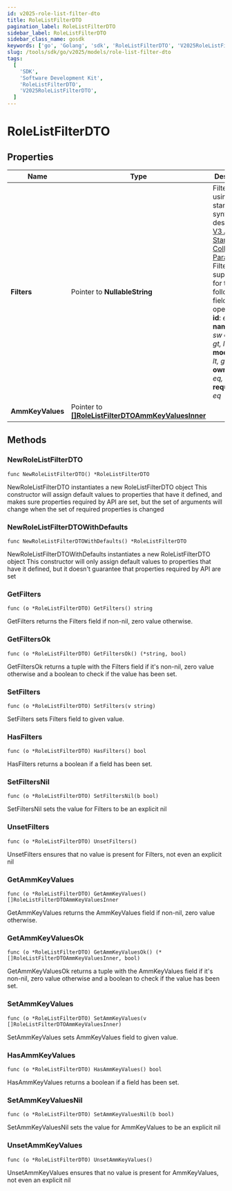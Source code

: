 ```yaml
---
id: v2025-role-list-filter-dto
title: RoleListFilterDTO
pagination_label: RoleListFilterDTO
sidebar_label: RoleListFilterDTO
sidebar_class_name: gosdk
keywords: ['go', 'Golang', 'sdk', 'RoleListFilterDTO', 'V2025RoleListFilterDTO']
slug: /tools/sdk/go/v2025/models/role-list-filter-dto
tags:
  [
    'SDK',
    'Software Development Kit',
    'RoleListFilterDTO',
    'V2025RoleListFilterDTO',
  ]
---
```


# RoleListFilterDTO

## Properties

| Name | Type | Description | Notes |
| --- | --- | --- | --- |
| **Filters** | Pointer to **NullableString** | Filter results using the standard syntax described in [V3 API Standard Collection Parameters](https://developer.sailpoint.com/idn/api/standard-collection-parameters#filtering-results) Filtering is supported for the following fields and operators: **id**: _eq, in_ **name**: _eq, sw_ **created**: _gt, lt, ge, le_ **modified**: _gt, lt, ge, le_ **owner.id**: _eq, in_ **requestable**: _eq_ | [optional] |
| **AmmKeyValues** | Pointer to [**[]RoleListFilterDTOAmmKeyValuesInner**](role-list-filter-dto-amm-key-values-inner) |  | [optional] |

## Methods

### NewRoleListFilterDTO

`func NewRoleListFilterDTO() *RoleListFilterDTO`

NewRoleListFilterDTO instantiates a new RoleListFilterDTO object This constructor will assign default values to properties that have it defined, and makes sure properties required by API are set, but the set of arguments will change when the set of required properties is changed

### NewRoleListFilterDTOWithDefaults

`func NewRoleListFilterDTOWithDefaults() *RoleListFilterDTO`

NewRoleListFilterDTOWithDefaults instantiates a new RoleListFilterDTO object This constructor will only assign default values to properties that have it defined, but it doesn't guarantee that properties required by API are set

### GetFilters

`func (o *RoleListFilterDTO) GetFilters() string`

GetFilters returns the Filters field if non-nil, zero value otherwise.

### GetFiltersOk

`func (o *RoleListFilterDTO) GetFiltersOk() (*string, bool)`

GetFiltersOk returns a tuple with the Filters field if it's non-nil, zero value otherwise and a boolean to check if the value has been set.

### SetFilters

`func (o *RoleListFilterDTO) SetFilters(v string)`

SetFilters sets Filters field to given value.

### HasFilters

`func (o *RoleListFilterDTO) HasFilters() bool`

HasFilters returns a boolean if a field has been set.

### SetFiltersNil

`func (o *RoleListFilterDTO) SetFiltersNil(b bool)`

SetFiltersNil sets the value for Filters to be an explicit nil

### UnsetFilters

`func (o *RoleListFilterDTO) UnsetFilters()`

UnsetFilters ensures that no value is present for Filters, not even an explicit nil

### GetAmmKeyValues

`func (o *RoleListFilterDTO) GetAmmKeyValues() []RoleListFilterDTOAmmKeyValuesInner`

GetAmmKeyValues returns the AmmKeyValues field if non-nil, zero value otherwise.

### GetAmmKeyValuesOk

`func (o *RoleListFilterDTO) GetAmmKeyValuesOk() (*[]RoleListFilterDTOAmmKeyValuesInner, bool)`

GetAmmKeyValuesOk returns a tuple with the AmmKeyValues field if it's non-nil, zero value otherwise and a boolean to check if the value has been set.

### SetAmmKeyValues

`func (o *RoleListFilterDTO) SetAmmKeyValues(v []RoleListFilterDTOAmmKeyValuesInner)`

SetAmmKeyValues sets AmmKeyValues field to given value.

### HasAmmKeyValues

`func (o *RoleListFilterDTO) HasAmmKeyValues() bool`

HasAmmKeyValues returns a boolean if a field has been set.

### SetAmmKeyValuesNil

`func (o *RoleListFilterDTO) SetAmmKeyValuesNil(b bool)`

SetAmmKeyValuesNil sets the value for AmmKeyValues to be an explicit nil

### UnsetAmmKeyValues

`func (o *RoleListFilterDTO) UnsetAmmKeyValues()`

UnsetAmmKeyValues ensures that no value is present for AmmKeyValues, not even an explicit nil
